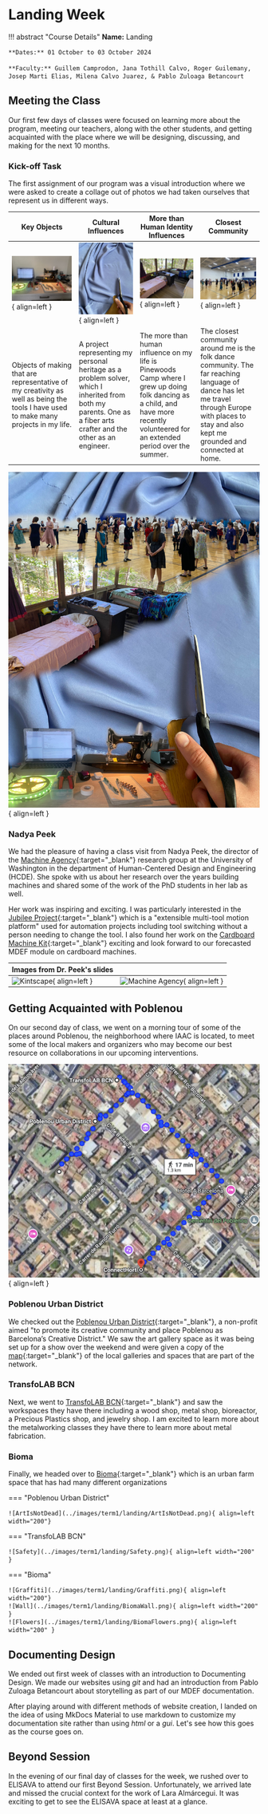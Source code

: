 # Landing Week 

!!! abstract "Course Details"
    **Name:** Landing 

    **Dates:** 01 October to 03 October 2024 

    **Faculty:** Guillem Camprodon, Jana Tothill Calvo, Roger Guilemany, Josep Marti Elias, Milena Calvo Juarez, & Pablo Zuloaga Betancourt

## Meeting the Class 

Our first few days of classes were focused on learning more about the program, meeting our teachers, along with the other students, and getting acquainted with the place where we will be designing, discussing, and making for the next 10 months. 

### Kick-off Task 

The first assignment of our program was a visual introduction where we were asked to create a collage out of photos we had taken ourselves that represent us in different ways. 

| Key Objects | Cultural Influences   | More than Human Identity Influences   | Closest Community |
| ----------- | --------------------- | ------------------------------------- | ----------------- |
| ![Objects](../images/term1/landing/Objects.jpeg){ align=left } | ![Culture](../images/term1/landing/Background.jpeg){ align=left } | ![Influences](../images/term1/landing/Identity_Influence.jpeg){ align=left } | ![Community](../images/term1/landing/Community.jpeg){ align=left } |
| Objects of making that are representative of my creativity as well as being the tools I have used to make many projects in my life. | A project representing my personal heritage as a problem solver, which I inherited from both my parents. One as a fiber arts crafter and the other as an engineer. | The more than human influence on my life is Pinewoods Camp where I grew up doing folk dancing as a child, and have more recently volunteered for an extended period over the summer. | The closest community around me is the folk dance community. The far reaching language of dance has let me travel through Europe with places to stay and also kept me grounded and connected at home. |

![Collage](../images/term1/landing/Collage.jpg){ align=left }

### Nadya Peek 

We had the pleasure of having a class visit from Nadya Peek, the director of the [Machine Agency](https://depts.washington.edu/machines/){:target="_blank"} research group at the University of Washington in the department of Human-Centered Design and Engineering (HCDE). She spoke with us about her research over the years building machines and shared some of the work of the PhD students in her lab as well.

Her work was inspiring and exciting. I was particularly interested in the [Jubilee Project](https://jubilee3d.com/index.php?title=Main_Page){:target="_blank"} which is a "extensible multi-tool motion platform" used for automation projects including tool switching without a person needing to change the tool. I also found her work on the [Cardboard Machine Kit](https://dl.acm.org/doi/pdf/10.1145/3025453.3025491){:target="_blank"} exciting and look forward to our forecasted MDEF module on cardboard machines. 

| Images from Dr. Peek's slides | | 
| ----------- | --------------------- |
| ![Kintscape](../images/term1/landing/Knitscape.png){ align=left } | ![Machine Agency](../images/term1/landing/MachineAgency.png){ align=left } |


## Getting Acquainted with Poblenou 

On our second day of class, we went on a morning tour of some of the places around Poblenou, the neighborhood where IAAC is located, to meet some of the local makers and organizers who may become our best resource on collaborations in our upcoming interventions. 

![Map](../images/term1/landing/Map.png){ align=left }

### Poblenou Urban District

We checked out the [Poblenou Urban District](https://poblenouurbandistrict.com/en/){:target="_blank"}, a non-profit aimed "to promote its creative community and place Poblenou as Barcelona’s Creative District." We saw the art gallery space as it was being set up for a show over the weekend and were given a copy of the [map](https://poblenouurbandistrict.com/en/membres/){:target="_blank"} of the local galleries and spaces that are part of the network. 

### TransfoLAB BCN

Next, we went to [TransfoLAB BCN](https://www.transfolabbcn.com/home){:target="_blank"} and saw the workspaces they have there including a wood shop, metal shop, bioreactor, a Precious Plastics shop, and jewelry shop. I am excited to learn more about the metalworking classes they have there to learn more about metal fabrication. 

### Bioma

Finally, we headed over to [Bioma](https://www.instagram.com/bioma.cat/){:target="_blank"} which is an urban farm space that has had many different organizations 

=== "Poblenou Urban District"

    ![ArtIsNotDead](../images/term1/landing/ArtIsNotDead.png){ align=left width="200"}

=== "TransfoLAB BCN" 

    ![Safety](../images/term1/landing/Safety.png){ align=left width="200" }

=== "Bioma" 
    
    ![Graffiti](../images/term1/landing/Graffiti.png){ align=left width="200"}
    ![Wall](../images/term1/landing/BiomaWall.png){ align=left width="200" }
    ![Flowers](../images/term1/landing/BiomaFlowers.png){ align=left width="200" }
    

## Documenting Design 

We ended out first week of classes with an introduction to Documenting Design. We made our websites using *git* and had an introduction from Pablo Zuloaga Betancourt about storytelling as part of our MDEF documentation. 

After playing around with different methods of website creation, I landed on the idea of using MkDocs Material to use markdown to customize my documentation site rather than using *html* or a *gui*. Let's see how this goes as the course goes on. 

## Beyond Session 

In the evening of our final day of classes for the week, we rushed over to ELISAVA to attend our first Beyond Session. Unfortunately, we arrived late and missed the crucial context for the work of Lara Almárcegui. It was exciting to get to see the ELISAVA space at least at a glance. 
